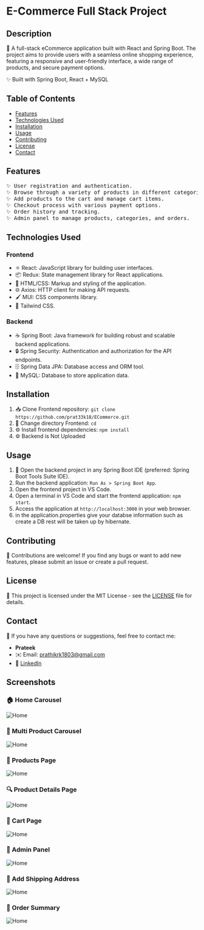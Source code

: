 # E-Commerce Full Stack Project



## Description

🚀 A full-stack eCommerce application built with React and Spring Boot. The project aims to provide users with a seamless online shopping experience, featuring a responsive and user-friendly interface, a wide range of products, and secure payment options.

✨ Built with  Spring Boot, React + MySQL


## Table of Contents

- [Features](#features)
- [Technologies Used](#technologies-used)
- [Installation](#installation)
- [Usage](#usage)
- [Contributing](#contributing)
- [License](#license)
- [Contact](#contact)


## Features

<pre>✨ User registration and authentication.
✨ Browse through a variety of products in different categories.
✨ Add products to the cart and manage cart items.
✨ Checkout process with various payment options.
✨ Order history and tracking.
✨ Admin panel to manage products, categories, and orders.</pre>



## Technologies Used

### Frontend
- ⚛️ React: JavaScript library for building user interfaces.
- 📦 Redux: State management library for React applications.
- 🎨 HTML/CSS: Markup and styling of the application.
- 🌐 Axios: HTTP client for making API requests.
- 🖌️ MUI: CSS components library.
- 🌈 Tailwind CSS.

### Backend
- ☕ Spring Boot: Java framework for building robust and scalable backend applications.
- 🔒 Spring Security: Authentication and authorization for the API endpoints.
- 🗄️ Spring Data JPA: Database access and ORM tool.
- 💾 MySQL: Database to store application data.

## Installation

1. 📥 Clone Frontend repository: `git clone https://github.com/prat33k18/ECommerce.git`
2. 📂 Change directory Frontend: `cd `
3. ⚙️ Install frontend dependencies: `npm install`
4. ⚙️ Backend is Not Uploaded

## Usage

1. 🚀 Open the backend project in any Spring Boot IDE (preferred: Spring Boot Tools Suite IDE).
2. Run the backend application: `Run As > Spring Boot App`.
3. Open the frontend project in VS Code.
4. Open a terminal in VS Code and start the frontend application: `npm start`.
5. Access the application at `http://localhost:3000` in your web browser.
6. in the application.properties give your databse information such as create a DB rest will be taken up by hibernate.

    

## Contributing

🤝 Contributions are welcome! If you find any bugs or want to add new features, please submit an issue or create a pull request.

## License

📄 This project is licensed under the MIT License - see the [LICENSE](LICENSE) file for details.

## Contact

📧 If you have any questions or suggestions, feel free to contact me:

- **Prateek**
- ✉️ Email: prathikrk1803@gmail.com
- 🔗 [LinkedIn](https://www.linkedin.com/in/prathikr1803)

## Screenshots

### 🏠 Home Carousel
<img src ="src/Data/fs.jpg" alt ="Home" />

### 🎠 Multi Product Carousel
<img src ="src/Data/Page.png" alt ="Home" />

### 🛒 Products Page
<img src ="src/Data/Details.png" alt ="Home" />

### 🔍 Product Details Page
<img src ="src/Data/Details.png" alt ="Home" />

### 🛒 Cart Page
<img src ="src/Data/cart.png" alt ="Home" />

### 🎯 Admin Panel
<img src ="src/Data/Admin.png" alt ="Home" />

### 🚚 Add Shipping Address
<img src ="src/Data/Details Cart.png" alt ="Home" />

### 🧾 Order Summary
<img src ="src/Data/Order deatils.png" alt ="Home" />



